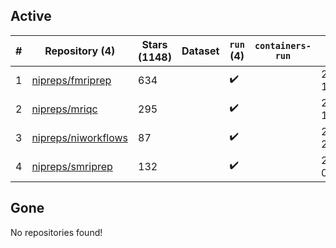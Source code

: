 ## Active
| # | Repository (4) | Stars (1148) | Dataset | `run` (4) | `containers-run` | Last Modified |
| --- | --- | --- | --- | --- | --- | --- |
| 1 | [nipreps/fmriprep](https://github.com/nipreps/fmriprep) | 634 |  | :heavy_check_mark: |  | 2024-10-16 18:14:55+00:00 |
| 2 | [nipreps/mriqc](https://github.com/nipreps/mriqc) | 295 |  | :heavy_check_mark: |  | 2024-09-25 13:24:10+00:00 |
| 3 | [nipreps/niworkflows](https://github.com/nipreps/niworkflows) | 87 |  | :heavy_check_mark: |  | 2024-09-03 22:11:04+00:00 |
| 4 | [nipreps/smriprep](https://github.com/nipreps/smriprep) | 132 |  | :heavy_check_mark: |  | 2024-10-03 01:20:32+00:00 |

## Gone
No repositories found!
